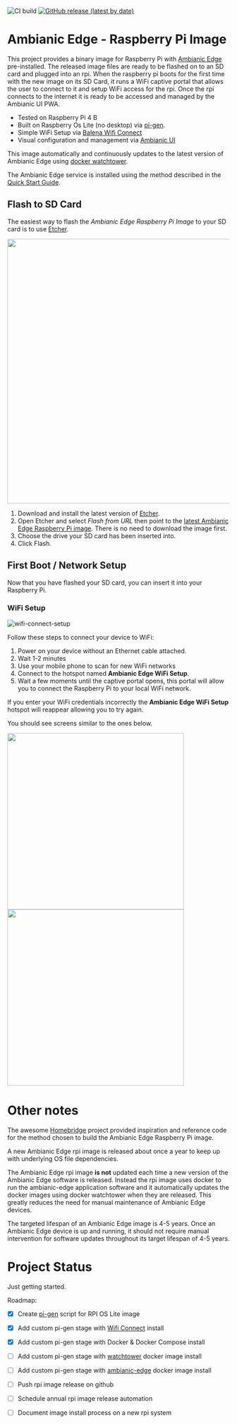 ![CI build](https://github.com/ambianic/ambianic-rpi-image/workflows/CI%20build/badge.svg?branch=main)
[![GitHub release (latest by date)](https://badgen.net/github/release/ambianic/ambianic-rpi-image?label=Version)](https://github.com/ambianic/ambianic-rpi-image/releases/latest)


# Ambianic Edge - Raspberry Pi Image

This project provides a binary image for Raspberry Pi with [Ambianic Edge](https://github.com/ambianic/ambianic-edge) pre-installed. The released image files are ready to be flashed on to an SD card and plugged into an rpi. When the raspberry pi boots for the first time with the new image on its SD Card, it runs a WiFi captive portal that allows the user to connect to it and setup WiFi access for the rpi. Once the rpi connects to the internet it is ready to be accessed and managed by the Ambianic UI PWA.

* Tested on Raspberry Pi 4 B
* Built on Raspberry Os Lite (no desktop) via [pi-gen](https://github.com/RPi-Distro/pi-gen). 
* Simple WiFi Setup via [Balena Wifi Connect](https://github.com/balena-io/wifi-connect)
* Visual configuration and management via [Ambianic UI](https://github.com/ambianic/ambianic-ui)

This image automatically and continuously updates to the latest version of Ambianic Edge using [docker watchtower](https://github.com/containrrr/watchtower).

The Ambianic Edge service is installed using the method described in the [Quick Start Guide](https://docs.ambianic.ai/users/quickstart/).

## Flash to SD Card

The easiest way to flash the *Ambianic Edge Raspberry Pi Image* to your SD card is to use [Etcher](https://www.balena.io/etcher/).
  
<p align="center">
    <img src="https://user-images.githubusercontent.com/3979615/74733445-789cac00-52a0-11ea-9167-05b42d6383ad.gif" width="600">
</p>

1. Download and install the latest version of [Etcher](https://www.balena.io/etcher/).
2. Open Etcher and select *Flash from URL* then point to the [latest Ambianic Edge Raspberry Pi image](https://github.com/ambianic/ambianic-rpi-image/releases/latest/download/image_ambianic_edge-rpi.zip). There is no need to download the image first.
3. Choose the drive your SD card has been inserted into.
4. Click Flash.

## First Boot / Network Setup

Now that you have flashed your SD card, you can insert it into your Raspberry Pi.

### WiFi Setup

![wifi-connect-setup](https://user-images.githubusercontent.com/3979615/75397237-7e525b80-594a-11ea-9be0-4f064b6a4178.png)

Follow these steps to connect your device to WiFi:

1. Power on your device without an Ethernet cable attached.
2. Wait 1-2 minutes
3. Use your mobile phone to scan for new WiFi networks
4. Connect to the hotspot named **Ambianic Edge WiFi Setup**. 
5. Wait a few moments until the captive portal opens, this portal will allow you to connect the Raspberry Pi to your local WiFi network.

If you enter your WiFi credentials incorrectly the **Ambianic Edge WiFi Setup** hotspot will reappear allowing you to try again.

You should see screens similar to the ones below.

<p align="left">
    <img src="https://user-images.githubusercontent.com/2234901/99506621-f1bc5300-2947-11eb-89eb-952e8e582d3a.png" height="400">
    <img src="https://user-images.githubusercontent.com/2234901/99506633-f41ead00-2947-11eb-9bba-a61f2b2724cf.png" height="400">
</p>



# Other notes

The awesome [Homebridge](https://github.com/homebridge/homebridge-raspbian-image) project provided inspiration and reference code for the method chosen to build the Ambianic Edge Raspberry Pi image.

A new Ambianic Edge rpi image is released about once a year to keep up with underlying OS file dependencies. 

The Ambianic Edge rpi image **is not** updated each time a new version of the Ambianic Edge software is released. Instead the rpi image uses docker to run the ambianic-edge application software and it automatically updates the docker images using docker watchtower when they are released. This greatly reduces the need for manual maintenance of Ambianic Edge devices.

The targeted lifespan of an Ambianic Edge image is 4-5 years. Once an Ambianic Edge device is up and running, it should not require manual intervention for software updates throughout its target lifespan of 4-5 years. 

# Project Status

Just getting started.

Roadmap:
- [x] Create [pi-gen](https://github.com/RPi-Distro/pi-gen) script for RPI OS Lite image
- [x] Add custom pi-gen stage with [Wifi Connect](https://github.com/balena-io/wifi-connect#installation) install
- [x] Add custom pi-gen stage with Docker & Docker Compose install
- [ ] Add custom pi-gen stage with [watchtower](https://github.com/containrrr/watchtower) docker image install
- [ ] Add custom pi-gen stage with [ambianic-edge](https://docs.ambianic.ai/users/quickstart/) docker image install
- [ ] Push rpi image release on github
- [ ] Schedule annual rpi image release automation
- [ ] Document image install process on a new rpi system
 
